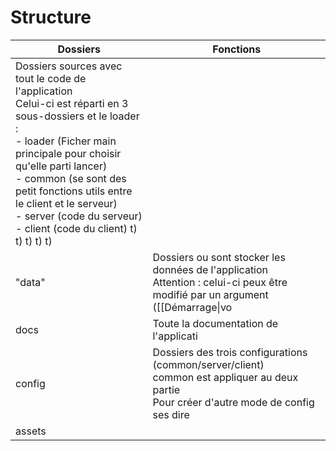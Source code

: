 # Structure

| Dossiers                                                                                                                                                                                                                                                                                                                                     | Fonctions                                                                                                                                     |
| -------------------------------------------------------------------------------------------------------------------------------------------------------------------------------------------------------------------------------------------------------------------------------------------------------------------------------------------- | --------------------------------------------------------------------------------------------------------------------------------------------- |
| Dossiers sources avec tout le code de l'application<br>Celui-ci est réparti en 3 sous-dossiers et le loader :<br>- loader (Ficher main principale pour choisir qu'elle parti lancer)<br>- common (se sont des petit fonctions utils entre le client et le serveur)<br>- server (code du serveur)<br>- client (code du client) t) t) t) t) t) |                                                                                                                                               |
| "data"                                                                                                                                                                                                                                                                                                                                       | Dossiers ou sont stocker les données de l'application<br>Attention : celui-ci peux être modifié par un argument ([[Démarrage\|vo              |
| docs                                                                                                                                                                                                                                                                                                                                         | Toute la documentation de l'applicati                                                                                                         |
| config                                                                                                                                                                                                                                                                                                                                       | Dossiers des trois configurations (common/server/client)<br>common est appliquer au deux partie<br>Pour créer d'autre mode de config ses dire |
| assets                                                                                                                                                                                                                                                                                                                                       |                                                                                                                                               |

